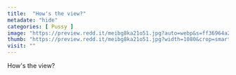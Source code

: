 ```yaml
---
title:  "How's the view?"
metadate: "hide"
categories: [ Pussy ]
image: "https://preview.redd.it/meibg8ka21o51.jpg?auto=webp&s=ff36964a2a5c7635fe0fdeb40a2231493473c442"
thumb: "https://preview.redd.it/meibg8ka21o51.jpg?width=1080&crop=smart&auto=webp&s=565ac6463289e37e1adbeaa4914682b2fa16a8ed"
visit: ""
---
```

How's the view?
